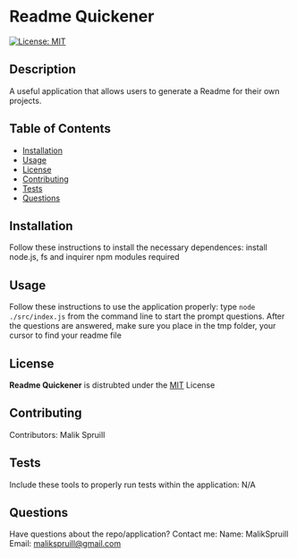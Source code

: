 
  # Readme Quickener
  [![License: MIT](https://img.shields.io/badge/License-MIT-yellow.svg)](https://opensource.org/licenses/MIT)

  ## Description
  A useful application that allows users to generate a Readme for their own projects.

  
  ## Table of Contents
  * [Installation](#installation)
  * [Usage](#usage)
  * [License](#license)
  * [Contributing](#contributing)
  * [Tests](#tests)
  * [Questions](#questions)

  
  ## Installation 
  Follow these instructions to install the necessary dependences:
  install node.js, fs and inquirer npm modules required

  
  ## Usage 
  Follow these instructions to use the application properly:
  type `node ./src/index.js` from the command line to start the prompt questions. After the questions are answered, make sure you place in the tmp folder, your cursor to find your readme file 
  
  
  ## License 

  **Readme Quickener** is distrubted under the
  [MIT](https://opensource.org/licenses/MIT) License
    

  
  ## Contributing
   Contributors: Malik Spruill

  
  ## Tests 
  Include these tools to properly run tests within the application: N/A
  
  
  ## Questions
  Have questions about the repo/application? Contact me:
  Name: MalikSpruill
  Email: malikspruill@gmail.com
  